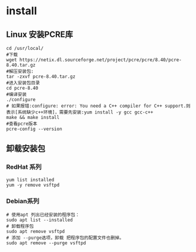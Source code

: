 # install

## Linux 安装PCRE库

```shell
cd /usr/local/
#下载
wget https://netix.dl.sourceforge.net/project/pcre/pcre/8.40/pcre-8.40.tar.gz
#解压安装包:
tar -zxvf pcre-8.40.tar.gz
#进入安装包目录
cd pcre-8.40
#编译安装  
./configure
# 如果报错:configure: error: You need a C++ compiler for C++ support.则表示[系统缺少c++环境]，需要先安装:yum install -y gcc gcc-c++
make && make install
#查看pcre版本
pcre-config --version 
```

## 卸载安装包

### RedHat 系列

```shell
yum list installed
yum -y remove vsftpd
```

### Debian系列

```shell
# 使用apt 列出已经安装的程序包：
sudo apt list --installed
# 卸载程序包
sudo apt remove vsftpd
# 添加 --purge选项，卸载 把程序包的配置文件也删掉。
sudo apt remove --purge vsftpd
```
